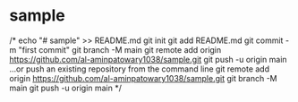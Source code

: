 # sample
/*
echo "# sample" >> README.md
git init
git add README.md
git commit -m "first commit"
git branch -M main
git remote add origin https://github.com/al-aminpatowary1038/sample.git
git push -u origin main
…or push an existing repository from the command line
git remote add origin https://github.com/al-aminpatowary1038/sample.git
git branch -M main
git push -u origin main
*/
